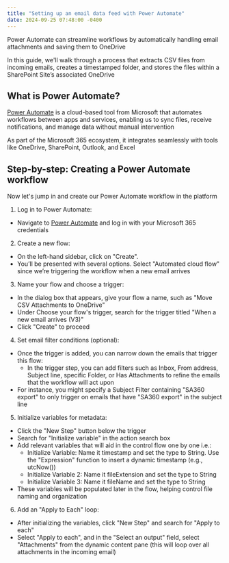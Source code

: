 ```yaml
---
title: "Setting up an email data feed with Power Automate"
date: 2024-09-25 07:48:00 -0400
---
```


Power Automate can streamline workflows by automatically handling email attachments and saving them to OneDrive

In this guide, we'll walk through a process that extracts CSV files from incoming emails, creates a timestamped folder, and stores the files within a SharePoint Site’s associated OneDrive

## What is Power Automate?

[Power Automate](https://www.microsoft.com/en-us/power-platform/products/power-automate) is a cloud-based tool from Microsoft that automates workflows between apps and services, enabling us to sync files, receive notifications, and manage data without manual intervention

As part of the Microsoft 365 ecosystem, it integrates seamlessly with tools like OneDrive, SharePoint, Outlook, and Excel

## Step-by-step: Creating a Power Automate workflow

Now let's jump in and create our Power Automate workflow in the platform

1. Log in to Power Automate:

- Navigate to [Power Automate](https://www.microsoft.com/en-us/power-platform/products/power-automate) and log in with your Microsoft 365 credentials

2. Create a new flow:

- On the left-hand sidebar, click on "Create".
- You’ll be presented with several options. Select "Automated cloud flow" since we’re triggering the workflow when a new email arrives

3. Name your flow and choose a trigger:

- In the dialog box that appears, give your flow a name, such as "Move CSV Attachments to OneDrive"
- Under Choose your flow's trigger, search for the trigger titled "When a new email arrives (V3)"
- Click "Create" to proceed

4. Set email filter conditions (optional):

- Once the trigger is added, you can narrow down the emails that trigger this flow:
  - In the trigger step, you can add filters such as Inbox, From address, Subject line, specific Folder, or Has Attachments to refine the emails that the workflow will act upon
- For instance, you might specify a Subject Filter containing "SA360 export" to only trigger on emails that have "SA360 export" in the subject line

5. Initialize variables for metadata:

- Click the "New Step" button below the trigger
- Search for "Initialize variable" in the action search box
- Add relevant variables that will aid in the control flow one by one i.e.:
  - Initialize Variable: Name it timestamp and set the type to String. Use the "Expression" function to insert a dynamic timestamp (e.g., utcNow())
  - Initialize Variable 2: Name it fileExtension and set the type to String
  - Initialize Variable 3: Name it fileName and set the type to String
- These variables will be populated later in the flow, helping control file naming and organization

6. Add an "Apply to Each" loop:

- After initializing the variables, click "New Step" and search for "Apply to each"
- Select "Apply to each", and in the "Select an output" field, select "Attachments" from the dynamic content pane (this will loop over all attachments in the incoming email)